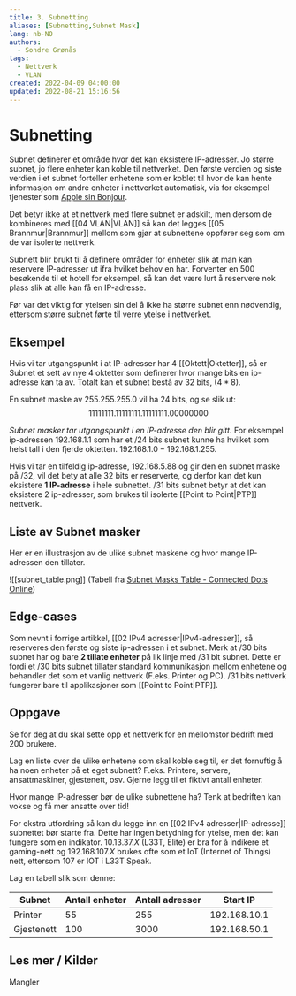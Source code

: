 ```yaml
---
title: 3. Subnetting
aliases: [Subnetting,Subnet Mask]
lang: nb-NO
authors:
  - Sondre Grønås
tags:
  - Nettverk
  - VLAN
created: 2022-04-09 04:00:00
updated: 2022-08-21 15:16:56
---
```

# Subnetting
Subnet definerer et område hvor det kan eksistere IP-adresser. Jo større subnet, jo flere enheter kan koble til nettverket. Den første verdien og siste verdien i et subnet forteller enhetene som er koblet til hvor de kan hente informasjon om andre enheter i nettverket automatisk, via for eksempel tjenester som [Apple sin Bonjour](https://developer.apple.com/bonjour/). 

Det betyr ikke at et nettverk med flere subnet er adskilt, men dersom de kombineres med [[04 VLAN|VLAN]] så kan det legges [[05 Brannmur|Brannmur]] mellom som gjør at subnettene oppfører seg som om de var isolerte nettverk.

Subnett blir brukt til å definere områder for enheter slik at man kan reservere IP-adresser ut ifra hvilket behov en har. Forventer en $500$ besøkende til et hotell for eksempel, så kan det være lurt å reservere nok plass slik at alle kan få en IP-adresse.

Før var det viktig for ytelsen sin del å ikke ha større subnet enn nødvendig, ettersom større subnet førte til verre ytelse i nettverket.


## Eksempel
Hvis vi tar utgangspunkt i at IP-adresser har 4 [[Oktett|Oktetter]], så er Subnet et sett av nye 4 oktetter som definerer hvor mange bits en ip-adresse kan ta av. Totalt kan et subnet bestå av 32 bits, ($4*8$).

En subnet maske av 255.255.255.0 vil ha 24 bits, og se slik ut:
$$
1111 1111 .1111 1111 .1111 1111 .0000 0000
$$

*Subnet masker tar utgangspunkt i en IP-adresse den blir gitt.*
For eksempel ip-adressen $192.168.1.1$ som har et $/24$ bits subnet kunne ha hvilket som helst tall i den fjerde oktetten. $192.168.1.0-192.168.1.255$.

Hvis vi tar en tilfeldig ip-adresse, $192.168.5.88$ og gir den en subnet maske på $/32$, vil det bety at alle 32 bits er reserverte, og derfor kan det kun eksistere **1 IP-adresse** i hele subnettet. $/31$ bits subnet betyr at det kan eksistere 2 ip-adresser, som brukes til isolerte [[Point to Point|PTP]] nettverk.


## Liste av Subnet masker
Her er en illustrasjon av de ulike subnet maskene og hvor mange IP-adressen den tillater.

![[subnet_table.png]]
(Tabell fra [Subnet Masks Table - Connected Dots Online](https://www.connecteddots.online/resources/blog/subnet-masks-table))


## Edge-cases
Som nevnt i forrige artikkel, [[02 IPv4 adresser|IPv4-adresser]], så reserveres den første og siste ip-adressen i et subnet. Merk at $/30$ bits subnet har og bare **2 tillate enheter** på lik linje med $/31$ bit subnet. Dette er fordi et $/30$ bits subnet tillater standard kommunikasjon mellom enhetene og behandler det som et vanlig nettverk (F.eks. Printer og PC). $/31$ bits nettverk fungerer bare til applikasjoner som [[Point to Point|PTP]].


## Oppgave
Se for deg at du skal sette opp et nettverk for en mellomstor bedrift med 200 brukere.

Lag en liste over de ulike enhetene som skal koble seg til, er det fornuftig å ha noen enheter på et eget subnett? F.eks. Printere, servere, ansattmaskiner, gjestenett, osv. Gjerne legg til et fiktivt antall enheter.

Hvor mange IP-adresser bør de ulike subnettene ha? Tenk at bedriften kan vokse og få mer ansatte over tid!

For ekstra utfordring så kan du legge inn en [[02 IPv4 adresser|IP-adresse]] subnettet bør starte fra. Dette har ingen betydning for ytelse, men det kan fungere som en indikator. $10.13.37.X$ (L33T, Elite) er bra for å indikere et gaming-nett og $192.168.107.X$ brukes ofte som et IoT (Internet of Things) nett, ettersom 107 er IOT i L33T Speak.

Lag en tabell slik som denne:

| Subnet | Antall enheter | Antall adresser | Start IP |
| -- | -- | -- | -- |
| Printer | 55 | 255 | 192.168.10.1 |
| Gjestenett | 100 | 3000 | 192.168.50.1 |


## Les mer / Kilder
Mangler